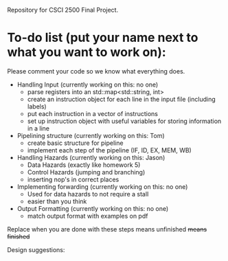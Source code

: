 Repository for CSCI 2500 Final Project.

# To-do list (put your name next to what you want to work on):

Please comment your code so we know what everything does.

- Handling Input (currently working on this: no one)
  - parse registers into an std::map<std::string, int>
  - create an instruction object for each line in the input file
    (including labels)
  - put each instruction in a vector of instructions
  - set up instruction object with useful variables for storing information in
    a line
- Pipelining structure (currently working on this: Tom)
  - create basic structure for pipeline
  - implement each step of the pipeline (IF, ID, EX, MEM, WB)
- Handling Hazards (currently working on this: Jason)
  - Data Hazards (exactly like homework 5)
  - Control Hazards (jumping and branching)
  - inserting nop's in correct places
- Implementing forwarding (currently working on this: no one)
  - Used for data hazards to not require a stall
  - easier than you think
- Output Formatting (currently working on this: no one)
  - match output format with examples on pdf

Replace when you are done with these steps
means unfinished
~~means finished~~

Design suggestions:

